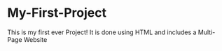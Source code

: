 # My-First-Project
This is my first ever Project! It is done using HTML and includes a Multi-Page Website

